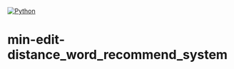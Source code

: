[![Python](https://img.shields.io/badge/Python-Used-blue.svg)](https://shields.io/#/)

# min-edit-distance_word_recommend_system
